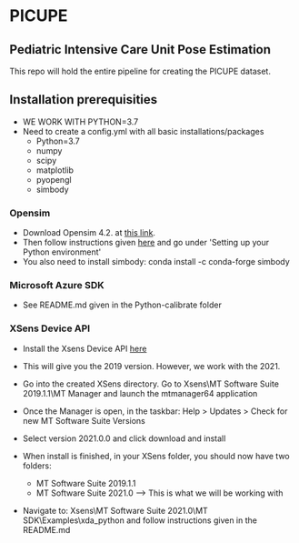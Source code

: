 # PICUPE

## Pediatric Intensive Care Unit Pose Estimation


This repo will hold the entire pipeline for creating the PICUPE dataset.


## Installation prerequisities
- WE WORK WITH PYTHON=3.7
- Need to create a config.yml with all basic installations/packages
	- Python=3.7
	- numpy
	- scipy
	- matplotlib
	- pyopengl
	- simbody


### Opensim
- Download Opensim 4.2. at [this link](https://simtk.org/frs/?group_id=91).
- Then follow instructions given [here](https://simtk-confluence.stanford.edu/display/OpenSim/Scripting+in+Python)
and go under 'Setting up your Python environment'
- You also need to install simbody: conda install -c conda-forge simbody 

### Microsoft Azure SDK
- See README.md given in the Python-calibrate folder

### XSens Device API
- Install the Xsens Device API [here](https://www.xsens.com/cs/c/?cta_guid=ead8a68c-79b8-4b40-bb6d-2f39a1f9847a&signature=AAH58kFF9fy3d8clyHXlTOlQyxqp_XtHxg&pageId=27796161161&placement_guid=df26b080-cbde-4fb7-a9b1-7a9351551530&click=46696b6a-e48e-4dab-9984-c811858a066c&hsutk=c913e22f58d0a8fee21bc3e6682ab9c0&canon=https%3A%2F%2Fwww.xsens.com%2Fsoftware-downloads&utm_referrer=https%3A%2F%2Fwww.google.com%2F&portal_id=3446270&redirect_url=APefjpEW9Fh9DzlHOT0EBIuDptsuZ5hHy9CBVck8Cem5_DLozOkcbdHQIr0-jbYPSlt-qZx5xgjeekbDhLr0Khiz5VzzOeSHTk1pYLv2frKJPWGu8lTHk_2LYADD0la9MHuCRB3K9pU_V2JfU8f8ZYBd40oI1VY4EfJhuTUpuWPVPCq_DqIJVWqPJuV-eEyXjIrc9THQepFhprusS_gbHxBQT60n2inOET8XJG4pN89TUzL02AGlNTYoFNiE5AxrEgi7_TLkiEKZXP5_wIjzXUpiJoyM3X6cAiLidxh_0X2pKkjH3-ykrnpVljyK_Wg8C7ipk5pytlx9eSzwSUQCLmTZKZsFMsWathHjqkXLW0NpqLQhhYxvzlb-a6evN-UXgd25t0_FWqF33zQymLU2kZwUMTs49t80gA&__hstc=81749512.c913e22f58d0a8fee21bc3e6682ab9c0.1620148261255.1627567868128.1627751524463.19&__hssc=81749512.2.1627751524463&__hsfp=2979643178&contentType=standard-page)
- This will give you the 2019 version. However, we work with the 2021. 
- Go into the created XSens directory. Go to Xsens\MT Software Suite 2019.1.1\MT Manager and launch the mtmanager64 application
- Once the Manager is open, in the taskbar: Help > Updates > Check for new MT Software Suite Versions
- Select version 2021.0.0 and click download and install
- When install is finished, in your XSens folder, you should now have two folders: 
	- MT Software Suite 2019.1.1
	- MT Software Suite 2021.0 --> This is what we will be working with
	
- Navigate to: Xsens\MT Software Suite 2021.0\MT SDK\Examples\xda_python and follow instructions given in the README.md


